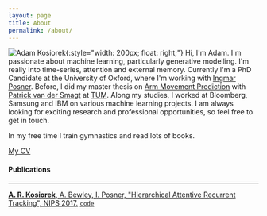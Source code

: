 ```yaml
---
layout: page
title: About
permalink: /about/
---
```


![Adam Kosiorek](../resources/me.jpg){:style="width: 200px; float: right;"}
Hi, I'm Adam.
I'm passionate about machine learning, particularly generative modelling.
I'm really into time-series, attention and external memory.
Currently I'm a PhD Candidate at the University of Oxford, where I'm working with [Ingmar Posner](http://ori.ox.ac.uk/mrg_people/ingmar-posner/).
Before, I did my master thesis on [Arm Movement Prediction](http://brml.org/positions/master-thesis-arm-movement-prediction/) with [Patrick van der Smagt](http://brml.org/people/smagt/) at [TUM](http://www.tum.de/en).
Along my studies, I worked at Bloomberg, Samsung and IBM on various machine learning projects.
I am always looking for exciting research and professional opportunities, so feel free to get in touch.


In my free time I train gymnastics and read lots of books.

[My CV](../resources/cv_adam_kosiorek.pdf)

#### Publications
----------------
[**A. R. Kosiorek**, A. Bewley, I. Posner, "Hierarchical Attentive Recurrent Tracking", NIPS 2017.](https://arxiv.org/abs/1706.09262) [`code`](https://github.com/akosiorek/hart)
